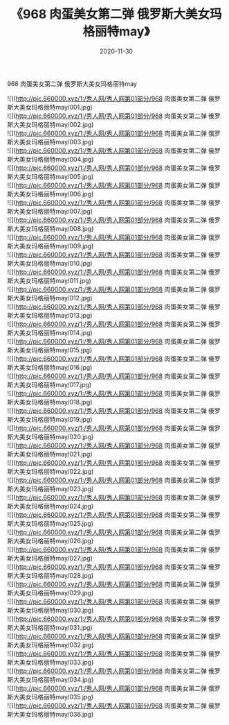 ﻿---
layout: post
title:  《968 肉蛋美女第二弹 俄罗斯大美女玛格丽特may》
date:   2020-11-30
img: http://pic.660000.xyz/1:/秀人网/秀人网第01部分/968 肉蛋美女第二弹 俄罗斯大美女玛格丽特may/000.jpg
categories: [美女, 清纯, 唯美]
---

968 肉蛋美女第二弹 俄罗斯大美女玛格丽特may

  ![](http://pic.660000.xyz/1:/秀人网/秀人网第01部分/968 肉蛋美女第二弹 俄罗斯大美女玛格丽特may/001.jpg) <br> ![](http://pic.660000.xyz/1:/秀人网/秀人网第01部分/968 肉蛋美女第二弹 俄罗斯大美女玛格丽特may/002.jpg) <br> ![](http://pic.660000.xyz/1:/秀人网/秀人网第01部分/968 肉蛋美女第二弹 俄罗斯大美女玛格丽特may/003.jpg) <br> ![](http://pic.660000.xyz/1:/秀人网/秀人网第01部分/968 肉蛋美女第二弹 俄罗斯大美女玛格丽特may/004.jpg) <br> ![](http://pic.660000.xyz/1:/秀人网/秀人网第01部分/968 肉蛋美女第二弹 俄罗斯大美女玛格丽特may/005.jpg) <br> ![](http://pic.660000.xyz/1:/秀人网/秀人网第01部分/968 肉蛋美女第二弹 俄罗斯大美女玛格丽特may/006.jpg) <br> ![](http://pic.660000.xyz/1:/秀人网/秀人网第01部分/968 肉蛋美女第二弹 俄罗斯大美女玛格丽特may/007.jpg) <br> ![](http://pic.660000.xyz/1:/秀人网/秀人网第01部分/968 肉蛋美女第二弹 俄罗斯大美女玛格丽特may/008.jpg) <br> ![](http://pic.660000.xyz/1:/秀人网/秀人网第01部分/968 肉蛋美女第二弹 俄罗斯大美女玛格丽特may/009.jpg) <br> ![](http://pic.660000.xyz/1:/秀人网/秀人网第01部分/968 肉蛋美女第二弹 俄罗斯大美女玛格丽特may/010.jpg) <br> ![](http://pic.660000.xyz/1:/秀人网/秀人网第01部分/968 肉蛋美女第二弹 俄罗斯大美女玛格丽特may/011.jpg) <br> ![](http://pic.660000.xyz/1:/秀人网/秀人网第01部分/968 肉蛋美女第二弹 俄罗斯大美女玛格丽特may/012.jpg) <br> ![](http://pic.660000.xyz/1:/秀人网/秀人网第01部分/968 肉蛋美女第二弹 俄罗斯大美女玛格丽特may/013.jpg) <br> ![](http://pic.660000.xyz/1:/秀人网/秀人网第01部分/968 肉蛋美女第二弹 俄罗斯大美女玛格丽特may/014.jpg) <br> ![](http://pic.660000.xyz/1:/秀人网/秀人网第01部分/968 肉蛋美女第二弹 俄罗斯大美女玛格丽特may/015.jpg) <br> ![](http://pic.660000.xyz/1:/秀人网/秀人网第01部分/968 肉蛋美女第二弹 俄罗斯大美女玛格丽特may/016.jpg) <br> ![](http://pic.660000.xyz/1:/秀人网/秀人网第01部分/968 肉蛋美女第二弹 俄罗斯大美女玛格丽特may/017.jpg) <br> ![](http://pic.660000.xyz/1:/秀人网/秀人网第01部分/968 肉蛋美女第二弹 俄罗斯大美女玛格丽特may/018.jpg) <br> ![](http://pic.660000.xyz/1:/秀人网/秀人网第01部分/968 肉蛋美女第二弹 俄罗斯大美女玛格丽特may/019.jpg) <br> ![](http://pic.660000.xyz/1:/秀人网/秀人网第01部分/968 肉蛋美女第二弹 俄罗斯大美女玛格丽特may/020.jpg) <br> ![](http://pic.660000.xyz/1:/秀人网/秀人网第01部分/968 肉蛋美女第二弹 俄罗斯大美女玛格丽特may/021.jpg) <br> ![](http://pic.660000.xyz/1:/秀人网/秀人网第01部分/968 肉蛋美女第二弹 俄罗斯大美女玛格丽特may/022.jpg) <br> ![](http://pic.660000.xyz/1:/秀人网/秀人网第01部分/968 肉蛋美女第二弹 俄罗斯大美女玛格丽特may/023.jpg) <br> ![](http://pic.660000.xyz/1:/秀人网/秀人网第01部分/968 肉蛋美女第二弹 俄罗斯大美女玛格丽特may/024.jpg) <br> ![](http://pic.660000.xyz/1:/秀人网/秀人网第01部分/968 肉蛋美女第二弹 俄罗斯大美女玛格丽特may/025.jpg) <br> ![](http://pic.660000.xyz/1:/秀人网/秀人网第01部分/968 肉蛋美女第二弹 俄罗斯大美女玛格丽特may/026.jpg) <br> ![](http://pic.660000.xyz/1:/秀人网/秀人网第01部分/968 肉蛋美女第二弹 俄罗斯大美女玛格丽特may/027.jpg) <br> ![](http://pic.660000.xyz/1:/秀人网/秀人网第01部分/968 肉蛋美女第二弹 俄罗斯大美女玛格丽特may/028.jpg) <br> ![](http://pic.660000.xyz/1:/秀人网/秀人网第01部分/968 肉蛋美女第二弹 俄罗斯大美女玛格丽特may/029.jpg) <br> ![](http://pic.660000.xyz/1:/秀人网/秀人网第01部分/968 肉蛋美女第二弹 俄罗斯大美女玛格丽特may/030.jpg) <br> ![](http://pic.660000.xyz/1:/秀人网/秀人网第01部分/968 肉蛋美女第二弹 俄罗斯大美女玛格丽特may/031.jpg) <br> ![](http://pic.660000.xyz/1:/秀人网/秀人网第01部分/968 肉蛋美女第二弹 俄罗斯大美女玛格丽特may/032.jpg) <br> ![](http://pic.660000.xyz/1:/秀人网/秀人网第01部分/968 肉蛋美女第二弹 俄罗斯大美女玛格丽特may/033.jpg) <br> ![](http://pic.660000.xyz/1:/秀人网/秀人网第01部分/968 肉蛋美女第二弹 俄罗斯大美女玛格丽特may/034.jpg) <br> ![](http://pic.660000.xyz/1:/秀人网/秀人网第01部分/968 肉蛋美女第二弹 俄罗斯大美女玛格丽特may/035.jpg) <br> ![](http://pic.660000.xyz/1:/秀人网/秀人网第01部分/968 肉蛋美女第二弹 俄罗斯大美女玛格丽特may/036.jpg) <br>